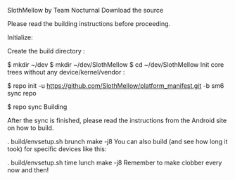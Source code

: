 SlothMellow by Team Nocturnal
Download the source

Please read the building instructions before proceeding.

Initialize:

Create the build directory :

$ mkdir ~/dev
$ mkdir ~/dev/SlothMellow
$ cd ~/dev/SlothMellow
Init core trees without any device/kernel/vendor :

$ repo init -u https://github.com/SlothMellow/platform_manifest.git -b sm6
sync repo

$ repo sync
Building

After the sync is finished, please read the instructions from the Android site on how to build.

. build/envsetup.sh
brunch
make -j8
You can also build (and see how long it took) for specific devices like this:

. build/envsetup.sh
time lunch
make -j8
Remember to make clobber every now and then!
